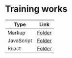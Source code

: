# Training works

| Type             | Link                        |
|------------------|-----------------------------|
| Markup           | [Folder](./markup)          |
| JavaScript       | [Folder](./javascript/)     |
| React            | [Folder](./react/)          |
